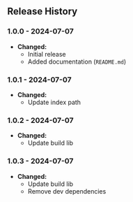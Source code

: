 ## Release History

### 1.0.0 - 2024-07-07

- **Changed:**
  - Initial release
  - Added documentation (`README.md`)

### 1.0.1 - 2024-07-07

- **Changed:**
  - Update index path

### 1.0.2 - 2024-07-07

- **Changed:**
  - Update build lib

### 1.0.3 - 2024-07-07

- **Changed:**
  - Update build lib
  - Remove dev dependencies